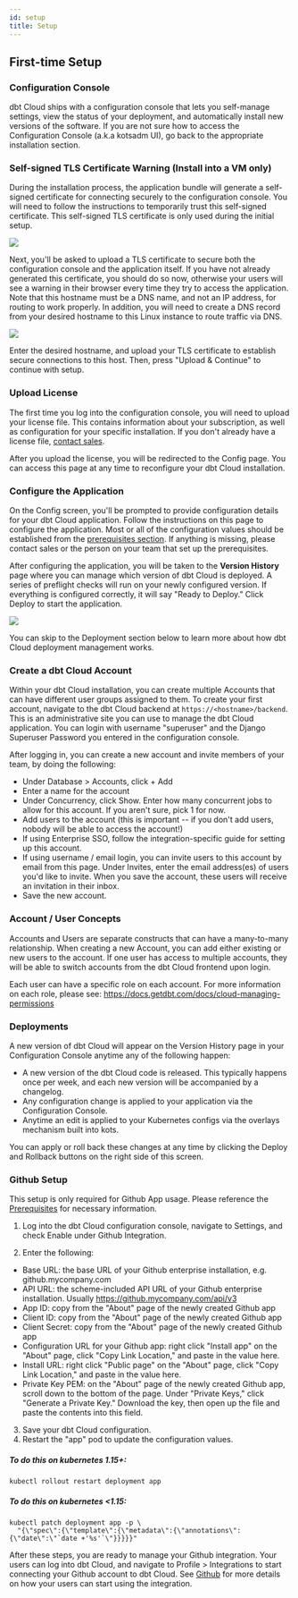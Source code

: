 ```yaml
---
id: setup
title: Setup
---
```


## First-time Setup

### Configuration Console

dbt Cloud ships with a configuration console that lets you self-manage settings, view the status of your deployment, and automatically install new versions of the software. If you are not sure how to access the Configuration Console (a.k.a kotsadm UI), go back to the appropriate installation section.

### Self-signed TLS Certificate Warning (Install into a VM only)

During the installation process, the application bundle will generate a self-signed certificate for connecting securely to the configuration console. You will need to follow the instructions to temporarily trust this self-signed certificate. This self-signed TLS certificate is only used during the initial setup.

<img src="/img/docs/dbt-cloud/on-premises/self-signed-cert.png" />

Next, you'll be asked to upload a TLS certificate to secure both the configuration console and the application itself. If you have not already generated this certificate, you should do so now, otherwise your users will see a warning in their browser every time they try to access the application. Note that this hostname must be a DNS name, and not an IP address, for routing to work properly. In addition, you will need to create a DNS record from your desired hostname to this Linux instance to route traffic via DNS.

<img src="/img/docs/dbt-cloud/on-premises/tls.png" />

Enter the desired hostname, and upload your TLS certificate to establish secure connections to this host. Then, press "Upload & Continue" to continue with setup.

### Upload License

The first time you log into the configuration console, you will need to upload your license file. This contains information about your subscription, as well as configuration for your specific installation. If you don't already have a license file, [contact sales](sales@getdbt.com).

After you upload the license, you will be redirected to the Config page. You can access this page at any time to reconfigure your dbt Cloud installation.

### Configure the Application

On the Config screen, you'll be prompted to provide configuration details for your dbt Cloud application. Follow the instructions on this page to configure the application. Most or all of the configuration values should be established from the [prerequisites section](/docs/dbt-cloud/on-premises/prerequisites). If anything is missing, please contact sales or the person on your team that set up the prerequisites.

After configuring the application, you will be taken to the **Version History** page where you can manage which version of dbt Cloud is deployed. A series of preflight checks will run on your newly configured version. If everything is configured correctly, it will say "Ready to Deploy." Click Deploy to start the application.

<img src="/img/docs/dbt-cloud/on-premises/version-history.png" />

You can skip to the Deployment section below to learn more about how dbt Cloud deployment management works.

### Create a dbt Cloud Account

Within your dbt Cloud installation, you can create multiple Accounts that can have different user groups assigned to them. To create your first account, navigate to the dbt Cloud backend at `https://<hostname>/backend`. This is an administrative site you can use to manage the dbt Cloud application. You can login with username "superuser" and the Django Superuser Password you entered in the configuration console.

After logging in, you can create a new account and invite members of your team, by doing the following:

- Under Database > Accounts, click + Add
- Enter a name for the account
- Under Concurrency, click Show. Enter how many concurrent jobs to allow for this account. If you aren't sure, pick 1 for now.
- Add users to the account (this is important -- if you don't add users, nobody will be able to access the account!)
- If using Enterprise SSO, follow the integration-specific guide for setting up this account.
- If using username / email login, you can invite users to this account by email from this page. Under Invites, enter the email address(es) of users you'd like to invite. When you save the account, these users will receive an invitation in their inbox.
- Save the new account.

### Account / User Concepts

Accounts and Users are separate constructs that can have a many-to-many relationship. When creating a new Account, you can add either existing or new users to the account. If one user has access to multiple accounts, they will be able to switch accounts from the dbt Cloud frontend upon login.

Each user can have a specific role on each account. For more information on each role, please see: https://docs.getdbt.com/docs/cloud-managing-permissions

### Deployments

A new version of dbt Cloud will appear on the Version History page in your Configuration Console anytime any of the following happen:

- A new version of the dbt Cloud code is released. This typically happens once per week, and each new version will be accompanied by a changelog.
- Any configuration change is applied to your application via the Configuration Console.
- Anytime an edit is applied to your Kubernetes configs via the overlays mechanism built into kots.

You can apply or roll back these changes at any time by clicking the Deploy and Rollback buttons on the right side of this screen.

### Github Setup

This setup is only required for Github App usage. Please reference the [Prerequisites](dbt-cloud/on-premises/prerequisites#github) for necessary information. 

1. Log into the dbt Cloud configuration console, navigate to Settings, and check Enable under Github Integration.

2. Enter the following:

- Base URL: the base URL of your Github enterprise installation, e.g. github.mycompany.com
- API URL: the scheme-included API URL of your Github enterprise installation. Usually https://github.mycompany.com/api/v3
- App ID: copy from the "About" page of the newly created Github app
- Client ID: copy from the "About" page of the newly created Github app
- Client Secret: copy from the "About" page of the newly created Github app
- Configuration URL for your Github app: right click "Install app" on the "About" page, click "Copy Link Location," and paste in the value here.
- Install URL: right click "Public page" on the "About" page, click "Copy Link Location," and paste in the value here.
- Private Key PEM: on the "About" page of the newly created Github app, scroll down to the bottom of the page. Under "Private Keys," click "Generate a Private Key." Download the key, then open up the file and paste the contents into this field.

3. Save your dbt Cloud configuration.
4. Restart the "app" pod to update the configuration values.
##### To do this on kubernetes 1.15+:
```
kubectl rollout restart deployment app
```
##### To do this on kubernetes <1.15:
```
kubectl patch deployment app -p \
  "{\"spec\":{\"template\":{\"metadata\":{\"annotations\":{\"date\":\"`date +'%s'`\"}}}}}"
```

After these steps, you are ready to manage your Github integration. Your users can log into dbt Cloud, and navigate to Profile > Integrations to start connecting your Github account to dbt Cloud. See [Github](https://docs.getdbt.com/docs/cloud-installing-the-github-application) for more details on how your users can start using the integration.
